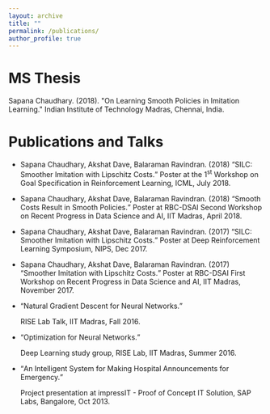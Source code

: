 ```yaml
---
layout: archive
title: ""
permalink: /publications/
author_profile: true
---
```


MS Thesis
======
Sapana Chaudhary. (2018). "On Learning Smooth Policies in Imitation Learning." Indian Institute of Technology Madras, Chennai, India. 

Publications and Talks
======
* Sapana Chaudhary, Akshat Dave, Balaraman Ravindran. (2018) <q>SILC: Smoother Imitation with Lipschitz Costs.</q> Poster at the 1<sup>st</sup> Workshop on Goal Specification in Reinforcement Learning, ICML, July 2018.

* Sapana Chaudhary, Akshat Dave, Balaraman Ravindran. (2018) <q>Smooth Costs Result in Smooth Policies.</q> Poster at RBC-DSAI Second Workshop on Recent Progress in Data Science and AI, IIT Madras, April 2018.

* Sapana Chaudhary, Akshat Dave, Balaraman Ravindran. (2017) <q>SILC: Smoother Imitation with Lipschitz Costs.</q> Poster at Deep Reinforcement Learning Symposium, NIPS, Dec 2017.

* Sapana Chaudhary, Akshat Dave, Balaraman Ravindran. (2017) <q>Smoother Imitation with Lipschitz Costs.</q> Poster at RBC-DSAI First Workshop on Recent Progress in Data Science and AI, IIT Madras, November 2017.

* <q>Natural Gradient Descent for Neural Networks.</q> 

  RISE Lab Talk, IIT Madras, Fall 2016.  

* <q>Optimization for Neural Networks.</q>

  Deep Learning study group, RISE Lab, IIT Madras, Summer 2016. 

* <q>An Intelligent System for Making Hospital Announcements for Emergency.</q>

  Project presentation at impressIT - Proof of Concept IT Solution, SAP Labs, Bangalore, Oct 2013. 
